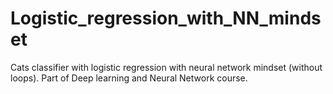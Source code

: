 # Logistic_regression_with_NN_mindset
Cats classifier with logistic regression with neural network mindset (without loops).
Part of Deep learning and Neural Network course.
